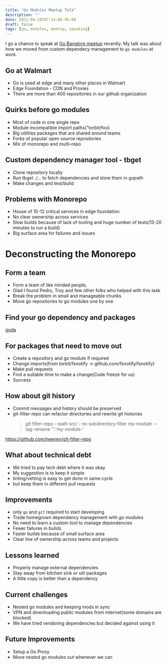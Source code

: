 ```yaml
---
title: "Go Modules Meetup Talk"
description: ""
date: 2021-04-18T07:14:06-05:00
draft: false
tags: [go, modules, meetup, speaking]
---
```


I go a chance to speak at [Go Banglore meetup](https://www.meetup.com/Golang-Bangalore/events/277149305/) recently. My talk was about how we moved from custom dependecy management to `go modules` at work.

## Go at Walmart

- Go is used at edge and many other places in Walmart
- Edge Foundation - CDN and Proxies
- There are more than 400 repositories in our github organization

## Quirks before go modules

- Most of code in one single repo
- Module incompatible import paths("torbit/foo)
- Big utilities packages that are shared around teams 
- Forks of popular open source repositories
- Mix of monorepo and multi-repo


## Custom dependency manager tool - tbget

- Clone repository locally
- Run tbget ./... to fetch dependencies and store them in gopath
- Make changes and test/build


## Problems with Monorepo

- House of 10-12 critical services in edge foundation
- No clear ownership across services
- Slow builds because of lack of tooling and huge number of tests(15-20 minutes to run a build)
- Big surface area for failures and issues

# Deconstructing the Monorepo


## Form a team

- Form a team of like minded people, 
- Glad I found Pedro, Troy and few other folks who helped with this task
- Break the problem in small and manageable chunks
- Move go repositories to go modules one by one


## Find your go dependency and packages

[goda](https://github.com/loov/goda)

## For packages that need to move out

- Create a repository and go module if required
- Change imports(from torbit/fsnotify -> github.com/fsnotify/fsnotify) 
- Make pull requests
- Find a suitable time to make a change(Code freeze for us)
- Success

## How about git history

- Commit messages and history should be preserved
- git-filter-repo can refactor directories and rewrite git histories
    > git filter-repo --path src/ --to-subdirectory-filter my-module --tag-rename '':'my-module-'

https://github.com/newren/git-filter-repo

## What about technical debt

- We tried to pay tech debt where it was okay
- My suggestion is to keep it simple
- linting/vetting is easy to get done in same cycle
- but keep them in different pull requests

## Improvements

- only `go` and `git` required to start developing
- Trade homegrown dependency management with *go modules*
- No need to learn a custom tool to manage dependencies
- Fewer failures in builds 
- Faster builds because of small surface area
- Clear line of ownership across teams and projects

## Lessons learned

- Properly manage external dependencies
- Stay away from kitchen sink or util packages
- A little copy is better than a dependency

## Current challenges

- Nested go modules and keeping mods in sync
- VPN and downloading public modules from internet(some domains are blocked)
- We have tried vendoring dependencies but decided against using it

## Future Improvements

- Setup a Go Proxy
- Move nested go modules out whenever we can
